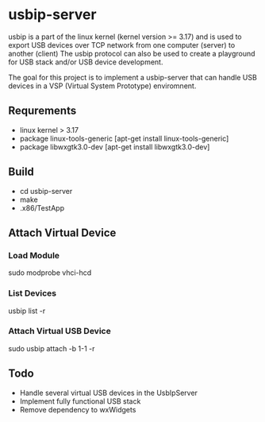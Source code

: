 # usbip-server

usbip is a part of the linux kernel (kernel version >= 3.17) and is used to export USB devices over TCP network from one computer (server) to another (client)
The usbip protocol can also be used to create a playground for USB stack and/or USB device development.

The goal for this project is to implement a usbip-server that can handle USB devices in a VSP (Virtual System Prototype) enviromnent.

## Requrements
- linux kernel > 3.17
- package linux-tools-generic [apt-get install linux-tools-generic]
- package libwxgtk3.0-dev     [apt-get install libwxgtk3.0-dev]

## Build
- cd usbip-server
- make
- .x86/TestApp

## Attach Virtual Device

### Load Module
sudo modprobe vhci-hcd

### List Devices
usbip list -r <host>

### Attach Virtual USB Device
sudo usbip attach -b 1-1 -r <host>

## Todo
- Handle several virtual USB devices in the UsbIpServer
- Implement fully functional USB stack
- Remove dependency to wxWidgets


